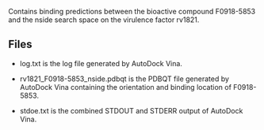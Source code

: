 Contains binding predictions between the bioactive compound F0918-5853 and the nside search space on the virulence factor rv1821.

## Files

- log.txt is the log file generated by AutoDock Vina.

- rv1821_F0918-5853_nside.pdbqt is the PDBQT file generated by AutoDock Vina containing the orientation and binding location of F0918-5853.

- stdoe.txt is the combined STDOUT and STDERR output of AutoDock Vina.

